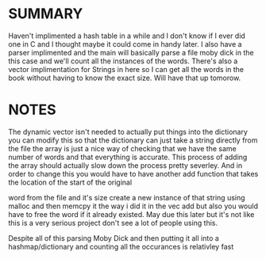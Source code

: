 # SUMMARY
Haven't implimented a hash table in a while and I don't know if I ever did one in C and I thought maybe it could come in handy
later. I also have a parser implimented and the main will basically parse a file moby dick in the this case and we'll
count all the instances of the words. There's also a vector implimentation for Strings in here so I can get all the words
in the book without having to know the exact size. Will have that up tomorow.

# NOTES
The dynamic vector isn't needed to actually put things into the dictionary you can modify this so that the dictionary can just take a string directly from the file the array is just a nice way of checking that we have the same number of words and that everything is accurate. This process of adding the array should actually slow down the process pretty severley.
And in order to change this you would have to have another add function that takes the location of the start of the original

word from the file and it's size create a new instance of that string using malloc and then memcpy
it the way i did it in the vec add but also you would have to free the word if it already existed.
May due this later but it's not like this is a very serious project don't see a lot of people using this.

Despite all of this parsing Moby Dick and then putting it all into a hashmap/dictionary and counting all the occurances is
relativley fast
